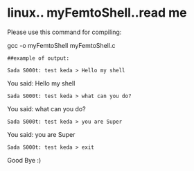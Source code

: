 # linux.. myFemtoShell..read me

Please use this command for compiling:

gcc -o myFemtoShell myFemtoShell.c
```
##example of output:

Sada S000t: test keda > Hello my shell
```
You said: Hello my shell
```
Sada S000t: test keda > what can you do?
```
You said: what can you do?
```
Sada S000t: test keda > you are Super
```
You said: you are Super
```
Sada S000t: test keda > exit
```
Good Bye :) 
